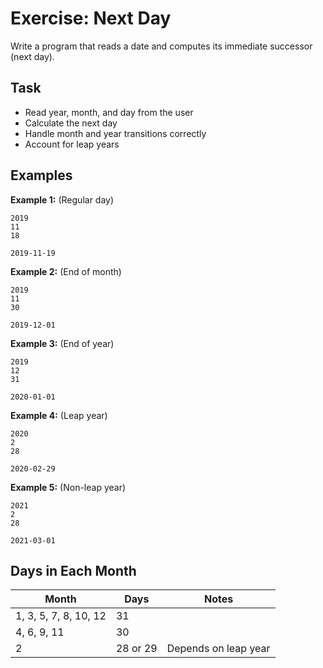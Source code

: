 # Exercise: Next Day

Write a program that reads a date and computes its immediate successor (next day).

## Task
- Read year, month, and day from the user
- Calculate the next day
- Handle month and year transitions correctly
- Account for leap years

## Examples
**Example 1:** (Regular day)
```
2019
11
18
```
```
2019-11-19
```

**Example 2:** (End of month)
```
2019
11
30
```
```
2019-12-01
```

**Example 3:** (End of year)
```
2019
12
31
```
```
2020-01-01
```

**Example 4:** (Leap year)
```
2020
2
28
```
```
2020-02-29
```

**Example 5:** (Non-leap year)
```
2021
2
28
```
```
2021-03-01
```

## Days in Each Month
| Month                 | Days     | Notes                |
|-----------------------|----------|----------------------|
| 1, 3, 5, 7, 8, 10, 12 | 31       |                      |
| 4, 6, 9, 11           | 30       |                      |
| 2                     | 28 or 29 | Depends on leap year |

